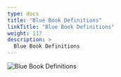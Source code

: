 ```yaml
---
type: docs
title: "Blue Book Definitions"
linkTitle: "Blue Book Definitions"
weight: 117
description: >
  Blue Book Definitions
---
```


![Blue Book Definitions](/images/bootcamp-slides/microservices-bootcamp/Slide117.PNG)
